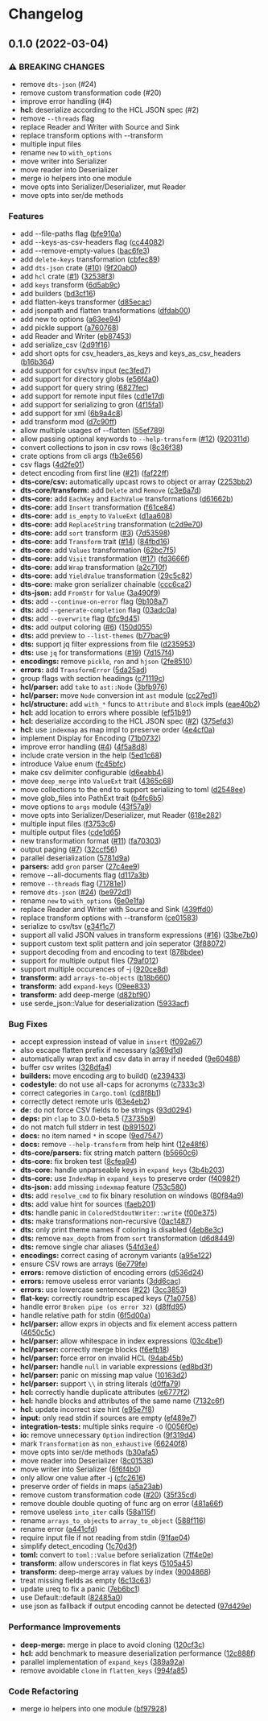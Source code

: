 # Changelog

## 0.1.0 (2022-03-04)


### ⚠ BREAKING CHANGES

* remove `dts-json` (#24)
* remove custom transformation code (#20)
* improve error handling (#4)
* **hcl:** deserialize according to the HCL JSON spec (#2)
* remove `--threads` flag
* replace Reader and Writer with Source and Sink
* replace transform options with --transform
* multiple input files
* rename `new` to `with_options`
* move writer into Serializer
* move reader into Deserializer
* merge io helpers into one module
* move opts into Serializer/Deserializer, mut Reader
* move opts into ser/de methods

### Features

* add --file-paths flag ([bfe910a](https://github.com/martinohmann/dts/commit/bfe910af9079bfd40447a3fb1981c89f7211dd89))
* add --keys-as-csv-headers flag ([cc44082](https://github.com/martinohmann/dts/commit/cc44082503a7137de4ada94dd849f11980ff73a4))
* add --remove-empty-values ([bac6fe3](https://github.com/martinohmann/dts/commit/bac6fe384ee0fb069197d073aea213b0841cb589))
* add `delete-keys` transformation ([cbfec89](https://github.com/martinohmann/dts/commit/cbfec89a4ca450a9740232ebbecf7234928eacac))
* add `dts-json` crate ([#10](https://github.com/martinohmann/dts/issues/10)) ([9f20ab0](https://github.com/martinohmann/dts/commit/9f20ab0521839d78cfd37b92b15902029b6ddb70))
* add `hcl` crate ([#1](https://github.com/martinohmann/dts/issues/1)) ([32538f3](https://github.com/martinohmann/dts/commit/32538f3a85ecd59c6401c0aa35eb632239c49d82))
* add `keys` transform ([6d5ab9c](https://github.com/martinohmann/dts/commit/6d5ab9c7da514dba1a1aa2308463122e8126447b))
* add builders ([bd3cf16](https://github.com/martinohmann/dts/commit/bd3cf1632e586a7be705fde57d6a270aaed54791))
* add flatten-keys transformer ([d85ecac](https://github.com/martinohmann/dts/commit/d85ecac47d34461b83887e68a1eb4e76537e85c7))
* add jsonpath and flatten transformations ([dfdab00](https://github.com/martinohmann/dts/commit/dfdab0027a3d787744bf19b22aadd30ae469f3ac))
* add new to options ([a63ee94](https://github.com/martinohmann/dts/commit/a63ee9436c4fa9c778c0dab6c9dabe43704dc2ee))
* add pickle support ([a760768](https://github.com/martinohmann/dts/commit/a76076899ab971b24c4d66d96dd4f09404644f0c))
* add Reader and Writer ([eb87453](https://github.com/martinohmann/dts/commit/eb87453b8753dd4ae6ea29f1c6570588558fd19a))
* add serialize_csv ([2d91f16](https://github.com/martinohmann/dts/commit/2d91f166038efcddcc9021c86dd80250c20da114))
* add short opts for csv_headers_as_keys and keys_as_csv_headers ([b16b364](https://github.com/martinohmann/dts/commit/b16b364b63cd0d7d912ed668ad86a2e1796c098e))
* add support for csv/tsv input ([ec3fed7](https://github.com/martinohmann/dts/commit/ec3fed73f34bd6a9c221e2c3fbcd280597d5ac00))
* add support for directory globs ([e56f4a0](https://github.com/martinohmann/dts/commit/e56f4a009e936079bf92a80938e22f682da98786))
* add support for query string ([6827fec](https://github.com/martinohmann/dts/commit/6827fecd5ad1861c1365c9303f9d1b6ac6c3bf98))
* add support for remote input files ([cd1e17d](https://github.com/martinohmann/dts/commit/cd1e17d221d12c62bdc5127215cff3a47bc8da4d))
* add support for serializing to gron ([4f15fa1](https://github.com/martinohmann/dts/commit/4f15fa1796e4557e13d023c339d397aba2ab0ee8))
* add support for xml ([6b9a4c8](https://github.com/martinohmann/dts/commit/6b9a4c898c9f7b10f23d8f02046c7e2a9c2b3669))
* add transform mod ([d7c90ff](https://github.com/martinohmann/dts/commit/d7c90ff8993803dd814db25fd03f40c90cfc0da4))
* allow multiple usages of --flatten ([55ef789](https://github.com/martinohmann/dts/commit/55ef7893636c4353a7fb8abcdd3e310a340a3c47))
* allow passing optional keywords to `--help-transform` ([#12](https://github.com/martinohmann/dts/issues/12)) ([920311d](https://github.com/martinohmann/dts/commit/920311db65fdf8fcb676b51a2719a6ab7ef7ec04))
* convert collections to json in csv rows ([8c36f38](https://github.com/martinohmann/dts/commit/8c36f38910a72644f9af958361890783605ac894))
* crate options from cli args ([fb3e656](https://github.com/martinohmann/dts/commit/fb3e656dab26bdbc624aad97e2a50e33e910f413))
* csv flags ([4d2fe01](https://github.com/martinohmann/dts/commit/4d2fe0105daaa581efb9179d069b2fc1f745c86a))
* detect encoding from first line ([#21](https://github.com/martinohmann/dts/issues/21)) ([faf22ff](https://github.com/martinohmann/dts/commit/faf22ffc21ef79e961b2f4fa7023f379bf15ed38))
* **dts-core/csv:** automatically upcast rows to object or array ([2253bb2](https://github.com/martinohmann/dts/commit/2253bb257a90c9473e5df831a2377e40c9492d20))
* **dts-core/transform:** add `Delete` and `Remove` ([c3e6a7d](https://github.com/martinohmann/dts/commit/c3e6a7d2442b4e45117431f623564186f35b9305))
* **dts-core:** add `EachKey` and `EachValue` transformations ([d61662b](https://github.com/martinohmann/dts/commit/d61662bb7b2fc66c3bdee9562335e70ddc0bd360))
* **dts-core:** add `Insert` transformation ([f61ce84](https://github.com/martinohmann/dts/commit/f61ce848c63f53db1a52c09f1c2dab93405e27f4))
* **dts-core:** add `is_empty` to `ValueExt` ([d1aa608](https://github.com/martinohmann/dts/commit/d1aa6082fe65dafd537842f2c1bbb86af202c5d3))
* **dts-core:** add `ReplaceString` transformation ([c2d9e70](https://github.com/martinohmann/dts/commit/c2d9e70a5a6173e3cc4ce1cfa0618243b16bfb83))
* **dts-core:** add `sort` transform ([#3](https://github.com/martinohmann/dts/issues/3)) ([7d53598](https://github.com/martinohmann/dts/commit/7d53598bd59768e23c99a57fd6dfb1c68e63b37e))
* **dts-core:** add `Transform` trait ([#14](https://github.com/martinohmann/dts/issues/14)) ([84fbd16](https://github.com/martinohmann/dts/commit/84fbd1681bbf93e1a3426190c45cb5437d923483))
* **dts-core:** add `Values` transformation ([62bc7f5](https://github.com/martinohmann/dts/commit/62bc7f59a3f502baa3bd08499da1ac086804771e))
* **dts-core:** add `Visit` transformation ([#17](https://github.com/martinohmann/dts/issues/17)) ([fd3666f](https://github.com/martinohmann/dts/commit/fd3666fc146b057de0baa66d8362f6950780b907))
* **dts-core:** add `Wrap` transformation ([a2c710f](https://github.com/martinohmann/dts/commit/a2c710fa7703d58a0a201c5cb70b3e5b3c84719a))
* **dts-core:** add `YieldValue` transformation ([29c5c82](https://github.com/martinohmann/dts/commit/29c5c8219670e8926ef78ae4f8840265e2d42e46))
* **dts-core:** make gron serializer chainable ([ccc6ca2](https://github.com/martinohmann/dts/commit/ccc6ca24742e674d8ea9fb320748e5a260be7329))
* **dts-json:** add `FromStr` for `Value` ([3a490f9](https://github.com/martinohmann/dts/commit/3a490f95d85c6cff74cc6767fbb292286b9b1f19))
* **dts:** add `--continue-on-error` flag ([9b108a7](https://github.com/martinohmann/dts/commit/9b108a7abbe0b31354282f44c3ddc9f695f1b509))
* **dts:** add `--generate-completion` flag ([03adc0a](https://github.com/martinohmann/dts/commit/03adc0a5e46418981fd49a3bc437e90c8da6482b))
* **dts:** add `--overwrite` flag ([bfc9d45](https://github.com/martinohmann/dts/commit/bfc9d454c5c2a19961145aeae5436a03d3532707))
* **dts:** add output coloring ([#6](https://github.com/martinohmann/dts/issues/6)) ([150d055](https://github.com/martinohmann/dts/commit/150d05535355885f0140003760f956f58dac8a10))
* **dts:** add preview to `--list-themes` ([b77bac9](https://github.com/martinohmann/dts/commit/b77bac9fac097b37811c721d65e1a29d27fe83ee))
* **dts:** support jq filter expressions from file ([d235953](https://github.com/martinohmann/dts/commit/d235953fc07a29678e00554a7c3554d56f5a98ed))
* **dts:** use `jq` for transformations ([#19](https://github.com/martinohmann/dts/issues/19)) ([7d157f4](https://github.com/martinohmann/dts/commit/7d157f497662fea7c59936feda369ca15067efb2))
* **encodings:** remove `pickle`, `ron` and `hjson` ([2fe8510](https://github.com/martinohmann/dts/commit/2fe851004461b72c59c41a2779765fac3ce1a44a))
* **errors:** add `TransformError` ([5da25ad](https://github.com/martinohmann/dts/commit/5da25ad04098c5d17a3651fbb6ea77976e590383))
* group flags with section headings ([c71119c](https://github.com/martinohmann/dts/commit/c71119c99f7cefdd29548ce1ac88e87dcdba11a3))
* **hcl/parser:** add `take` to `ast::Node` ([3bfb976](https://github.com/martinohmann/dts/commit/3bfb97649014badaf4a81b113c2815cb9ca8f446))
* **hcl/parser:** move `Node` conversion int `ast` module ([cc27ed1](https://github.com/martinohmann/dts/commit/cc27ed15f094c754622935362ccf69e848f25c74))
* **hcl/structure:** add `with_*` funcs to `Attribute` and `Block` impls ([eae40b2](https://github.com/martinohmann/dts/commit/eae40b2600b6330c5d3a9c0f864662581e291ac2))
* **hcl:** add location to errors where possible ([ef51b91](https://github.com/martinohmann/dts/commit/ef51b91218d58d5f7c545242bfe561cf308ff8ee))
* **hcl:** deserialize according to the HCL JSON spec ([#2](https://github.com/martinohmann/dts/issues/2)) ([375efd3](https://github.com/martinohmann/dts/commit/375efd32c50e11a4519f2b7dd645debf4251514b))
* **hcl:** use `indexmap` as map impl to preserve order ([4e4cf0a](https://github.com/martinohmann/dts/commit/4e4cf0ae1d63669280c89106f647cadb08d759e0))
* implement Display for Encoding ([71b0732](https://github.com/martinohmann/dts/commit/71b07329c008bf18cd7a5e1e3464a69bd451bc40))
* improve error handling ([#4](https://github.com/martinohmann/dts/issues/4)) ([4f5a8d8](https://github.com/martinohmann/dts/commit/4f5a8d86995d4cbc5e8401acda75d6e1586afc31))
* include crate version in the help ([5ed1c68](https://github.com/martinohmann/dts/commit/5ed1c68eca5e96500e076e55c4b4dc5c7b5e7520))
* introduce Value enum ([fc45bfc](https://github.com/martinohmann/dts/commit/fc45bfcea673346d9465bbf6c3923fae7e7105e6))
* make csv delimiter configurable ([d6eabb4](https://github.com/martinohmann/dts/commit/d6eabb40a34a9aee8bad155c35fcf339e367b9e1))
* move `deep_merge` into `ValueExt` trait ([4365c68](https://github.com/martinohmann/dts/commit/4365c68d1bf9f2c5f19edb239c89edc734684dc2))
* move collections to the end to support serializing to toml ([d2548ee](https://github.com/martinohmann/dts/commit/d2548eee9b3fded3aec62414511c5a9eee52ebd0))
* move glob_files into PathExt trait ([b4fc6b5](https://github.com/martinohmann/dts/commit/b4fc6b5f312858b05ee0b45c9fcfce474ea8215b))
* move options to `args` module ([43f57a9](https://github.com/martinohmann/dts/commit/43f57a9986b616926efa2fe75a49a7adffde291c))
* move opts into Serializer/Deserializer, mut Reader ([618e282](https://github.com/martinohmann/dts/commit/618e2826092e0ee871a42637c1656b17571518a8))
* multiple input files ([f3753c6](https://github.com/martinohmann/dts/commit/f3753c6715fe5476e2887bb7229f150b201d7118))
* multiple output files ([cde1d65](https://github.com/martinohmann/dts/commit/cde1d656f1e53391c7141e4be701bd7a153b1e65))
* new transformation format ([#11](https://github.com/martinohmann/dts/issues/11)) ([fa70303](https://github.com/martinohmann/dts/commit/fa70303cb34847835a9815c89e44cb2f853630c2))
* output paging ([#7](https://github.com/martinohmann/dts/issues/7)) ([32ccf56](https://github.com/martinohmann/dts/commit/32ccf565e9080f26e24c1a5a788b3d3efad943a0))
* parallel deserialization ([5781d9a](https://github.com/martinohmann/dts/commit/5781d9adc44f2d4b2108b385ffefc6fb1e0d153c))
* **parsers:** add `gron` parser ([27c4ee9](https://github.com/martinohmann/dts/commit/27c4ee9545bf2e41e91e9e50a0b8bbe08844484d))
* remove --all-documents flag ([d117a3b](https://github.com/martinohmann/dts/commit/d117a3b6b79b2e67f62654116622b110259999d8))
* remove `--threads` flag ([71781e1](https://github.com/martinohmann/dts/commit/71781e1e98eaed4e882a6f437b3ee120bd891ed7))
* remove `dts-json` ([#24](https://github.com/martinohmann/dts/issues/24)) ([be972d1](https://github.com/martinohmann/dts/commit/be972d1c351bab2054f87abc78473de15ba74ffc))
* rename `new` to `with_options` ([6e0e1fa](https://github.com/martinohmann/dts/commit/6e0e1fa6c1481637abee603e94d3c53d830309bb))
* replace Reader and Writer with Source and Sink ([439ffd0](https://github.com/martinohmann/dts/commit/439ffd0c51e3a45d39e00751f6cc2062d3fd04ca))
* replace transform options with --transform ([ce01583](https://github.com/martinohmann/dts/commit/ce01583f01d8348b5bbb797ff937a004e5250f1e))
* serialize to csv/tsv ([e34f1c7](https://github.com/martinohmann/dts/commit/e34f1c7f321c9b29823fef631610369b51d3f7b2))
* support all valid JSON values in transform expressions ([#16](https://github.com/martinohmann/dts/issues/16)) ([33be7b0](https://github.com/martinohmann/dts/commit/33be7b09b76a86751fa8d0b2191d59abb7a92456))
* support custom text split pattern and join seperator ([3f88072](https://github.com/martinohmann/dts/commit/3f88072e3340ff1b46a622aa0688b8e401b1e8b1))
* support decoding from and encoding to text ([878bdee](https://github.com/martinohmann/dts/commit/878bdee0bfd60d15c677192dd9fe210952e2cb20))
* support for multiple output files ([79af012](https://github.com/martinohmann/dts/commit/79af012c5e4c9f2d6dbfe25bc0fd24a0ec32d3b5))
* support multiple occurences of -j ([920ce8d](https://github.com/martinohmann/dts/commit/920ce8d49f5e8411eeb7c530b4ecfd654269596f))
* **transform:** add `arrays-to-objects` ([b18b660](https://github.com/martinohmann/dts/commit/b18b6603edfc957578cc792623393ebe472016b7))
* **transform:** add `expand-keys` ([09ee833](https://github.com/martinohmann/dts/commit/09ee8333f9307a0f6645f611530a036581856191))
* **transform:** add deep-merge ([d82bf90](https://github.com/martinohmann/dts/commit/d82bf9096a4cab5ddd04e1c899596dd511ef98da))
* use serde_json::Value for deserialization ([5933acf](https://github.com/martinohmann/dts/commit/5933acf309b3b06aef0dd721f279b002b63b7ed9))


### Bug Fixes

* accept expression instead of value in `insert` ([f092a67](https://github.com/martinohmann/dts/commit/f092a67535c08c5a023d253c7aadf351b258e456))
* also escape flatten prefix if necessary ([a369d1d](https://github.com/martinohmann/dts/commit/a369d1d95664fcdbab44f647aa0b801793ff99ca))
* automatically wrap text and csv data in array if needed ([9e60488](https://github.com/martinohmann/dts/commit/9e60488ac66ad999bde1820767900e5b0a980db7))
* buffer csv writes ([328dfa4](https://github.com/martinohmann/dts/commit/328dfa49a45574d4a3be3ab645675c18ab805ea4))
* **builders:** move encoding arg to build() ([e239433](https://github.com/martinohmann/dts/commit/e23943327cef863a00b7491151e3cfa61857b2a8))
* **codestyle:** do not use all-caps for acronyms ([c7333c3](https://github.com/martinohmann/dts/commit/c7333c32de563114e780aeceb887a8a88a8eb5fd))
* correct categories in `Cargo.toml` ([cd8f8b1](https://github.com/martinohmann/dts/commit/cd8f8b1821f91a0a63b1b7f0b33864708f224048))
* correctly detect remote urls ([63e4eb2](https://github.com/martinohmann/dts/commit/63e4eb2239f00b0306949f906116f329d4b52f77))
* **de:** do not force CSV fields to be strings ([93d0294](https://github.com/martinohmann/dts/commit/93d0294369409a8bf036210505c60df36d70b8fd))
* **deps:** pin `clap` to 3.0.0-beta.5 ([73735b9](https://github.com/martinohmann/dts/commit/73735b9a1c94d0d5fa502114cc1a0e496ac1ea2f))
* do not match full stderr in test ([b891502](https://github.com/martinohmann/dts/commit/b8915026a3ce5267f86835e67765076270ff3c9b))
* **docs:** no item named `*` in scope ([9ed7547](https://github.com/martinohmann/dts/commit/9ed754753ef410dbcf9d94158f45121743c8ee0a))
* **docs:** remove `--help-transform` from help hint ([12e48f6](https://github.com/martinohmann/dts/commit/12e48f6a31ee77d657c0fbba153cbe57b3a65ae6))
* **dts-core/parsers:** fix string match pattern ([b5660c6](https://github.com/martinohmann/dts/commit/b5660c6df61b9717013cc7818040ac4df1a16d71))
* **dts-core:** fix broken test ([8cfea94](https://github.com/martinohmann/dts/commit/8cfea9424cb6d9c93e76cb562f990fe43fceb8ee))
* **dts-core:** handle unparseable keys in `expand_keys` ([3b4b203](https://github.com/martinohmann/dts/commit/3b4b203cd2d8f73c48f490a1ed4433a4d6fc6669))
* **dts-core:** use `IndexMap` in `expand_keys` to preserve order ([f40982f](https://github.com/martinohmann/dts/commit/f40982f73fc239abba93227393568392b381d5c0))
* **dts-json:** add missing `indexmap` feature ([753c580](https://github.com/martinohmann/dts/commit/753c580c985366edf3268c1afc88028ce4a3f9ba))
* **dts:** add `resolve_cmd` to fix binary resolution on windows ([80f84a9](https://github.com/martinohmann/dts/commit/80f84a97e528c51e8f19b3f6b42987a0be5567cb))
* **dts:** add value hint for sources ([faeb201](https://github.com/martinohmann/dts/commit/faeb2013f6838408a243c6f9ec174c5df2b9c74f))
* **dts:** handle panic in `ColoredStdoutWriter::write` ([f00e375](https://github.com/martinohmann/dts/commit/f00e37583f7e7759a9cfe241127f8901b86631f8))
* **dts:** make transformations non-recursive ([0ac1487](https://github.com/martinohmann/dts/commit/0ac1487d6f48a7ca7a9edc666af2dc98891f9ba9))
* **dts:** only print theme names if coloring is disabled ([4eb8e3c](https://github.com/martinohmann/dts/commit/4eb8e3c3e255f83f14378bc90071e577a42171c7))
* **dts:** remove `max_depth` from from `sort` transformation ([d6d8449](https://github.com/martinohmann/dts/commit/d6d844991771d9319cdbb3240526236e49cd6aac))
* **dts:** remove single char aliases ([54fd3e4](https://github.com/martinohmann/dts/commit/54fd3e402f149b1811ada82b6b9e9871c0cd08a5))
* **encodings:** correct casing of acronym variants ([a95e122](https://github.com/martinohmann/dts/commit/a95e1220a6dac0fd102c9995443f79228d49de36))
* ensure CSV rows are arrays ([6e779fe](https://github.com/martinohmann/dts/commit/6e779fefe20c06ec634da1c7fdd3d2429a9fdad7))
* **errors:** remove distiction of encoding errors ([d536d24](https://github.com/martinohmann/dts/commit/d536d248306dc605c9709ff60def0147790d07a1))
* **errors:** remove useless error variants ([3dd6cac](https://github.com/martinohmann/dts/commit/3dd6cacd268ff5cdfb8562620285e9d9e3be4f34))
* **errors:** use lowercase sentences ([#22](https://github.com/martinohmann/dts/issues/22)) ([3cc3853](https://github.com/martinohmann/dts/commit/3cc3853e5b7df666c0deeecc92d95aac91e02967))
* **flat-key:** correctly roundtrip escaped keys ([71a0758](https://github.com/martinohmann/dts/commit/71a075801b3a950ec1de31ad6d96b4f3fee321c0))
* handle error `Broken pipe (os error 32)` ([d8ffd95](https://github.com/martinohmann/dts/commit/d8ffd95cad7f19decb773a5dae5e9fc8fcc7ff22))
* handle relative path for stdin ([6f5d00a](https://github.com/martinohmann/dts/commit/6f5d00a5b1573aaa809b58791da81969bb1a31e8))
* **hcl/parser:** allow exprs in objects and fix element access pattern ([4650c5c](https://github.com/martinohmann/dts/commit/4650c5c32b5725baeacf6964439acdab4a0953c8))
* **hcl/parser:** allow whitespace in index expressions ([03c4be1](https://github.com/martinohmann/dts/commit/03c4be199be685b1dcee440c75d54a7054e256e3))
* **hcl/parser:** correctly merge blocks ([f6efb18](https://github.com/martinohmann/dts/commit/f6efb1813c166bc442f20b1464239d5d0350f035))
* **hcl/parser:** force error on invalid HCL ([94ab45b](https://github.com/martinohmann/dts/commit/94ab45badbc614964a270141eeaf0ba4307c3516))
* **hcl/parser:** handle `null` in variable expressions ([ed8bd3f](https://github.com/martinohmann/dts/commit/ed8bd3f1a620cf0a84afedb99593277654191571))
* **hcl/parser:** panic on missing map value ([10163d2](https://github.com/martinohmann/dts/commit/10163d2dca270b7a0fb8fcf6ff5dd1a0953fafa8))
* **hcl/parser:** support `\\` in string literals ([d0ffa79](https://github.com/martinohmann/dts/commit/d0ffa79dfca344429a0f80fa73a3a6d0db398273))
* **hcl:** correctly handle duplicate attributes ([e6777f2](https://github.com/martinohmann/dts/commit/e6777f2abf34f7a512d6d4e2c79ef5aa9af86a8f))
* **hcl:** handle blocks and attributes of the same name ([7132c6f](https://github.com/martinohmann/dts/commit/7132c6f098b6b55bc3e090b5b190c4fac49dc05a))
* **hcl:** update incorrect size hint ([e95e7f8](https://github.com/martinohmann/dts/commit/e95e7f86d5061e220a620f9f864b324e364bd228))
* **input:** only read stdin if sources are empty ([ef489e7](https://github.com/martinohmann/dts/commit/ef489e7551480fa22a902df013955325f0a9064d))
* **integration-tests:** multiple sinks require `-O` ([0056f0e](https://github.com/martinohmann/dts/commit/0056f0eaf71632800ebcb8db8fc1ef44c7b3d806))
* **io:** remove unnecessary `Option` indirection ([9f319d4](https://github.com/martinohmann/dts/commit/9f319d4ab517ecb44dc5c6c74eee886ce6e4d956))
* mark `Transformation` as `non_exhaustive` ([66240f8](https://github.com/martinohmann/dts/commit/66240f8f40091ae6ab9d19954d5c752727ba4ddd))
* move opts into ser/de methods ([b30afa5](https://github.com/martinohmann/dts/commit/b30afa5453020f297f5957b6e0784c0c7a1a3817))
* move reader into Deserializer ([8c01538](https://github.com/martinohmann/dts/commit/8c015382c5d97b8ccb9bf0c7fe4fcf0a02304987))
* move writer into Serializer ([6f6f4b0](https://github.com/martinohmann/dts/commit/6f6f4b063eee0e1af7775573f7e70972ca629e3a))
* only allow one value after -j ([cfc2616](https://github.com/martinohmann/dts/commit/cfc2616bd74099b57922c2224792918c7e783208))
* preserve order of fields in maps ([a5a23ab](https://github.com/martinohmann/dts/commit/a5a23abfb29a551f722dd8c8999ec9aada814338))
* remove custom transformation code ([#20](https://github.com/martinohmann/dts/issues/20)) ([35f35cd](https://github.com/martinohmann/dts/commit/35f35cdaadec4bd6fc876d1d5103617d9cd40d24))
* remove double double quoting of func arg on error ([481a66f](https://github.com/martinohmann/dts/commit/481a66fad77ef246ead68886ff57dbb68d45d9c8))
* remove useless `into_iter` calls ([58a115f](https://github.com/martinohmann/dts/commit/58a115f63befc1fe594b2c25c46f34bed5e6c53e))
* rename `arrays_to_objects` to `array_to_object` ([588f116](https://github.com/martinohmann/dts/commit/588f116c8f70c05878bed9a7c49543df9c4c5c69))
* rename error ([a441cfd](https://github.com/martinohmann/dts/commit/a441cfdf0190b0c2e642f2a3921a37efa22b30f2))
* require input file if not reading from stdin ([91fae04](https://github.com/martinohmann/dts/commit/91fae04474ed809a71608852820d4c16146cbb80))
* simplify detect_encoding ([1c70d3f](https://github.com/martinohmann/dts/commit/1c70d3fd70428132e178d0de4c2c65e87ca26cad))
* **toml:** convert to `toml::Value` before serialization ([7ff4e0e](https://github.com/martinohmann/dts/commit/7ff4e0e9b85086e61db0634909ca3ef185aac6ed))
* **transform:** allow underscores in flat keys ([5105a45](https://github.com/martinohmann/dts/commit/5105a455e4e2725404c5f0f8f7ff407866b93353))
* **transform:** deep-merge array values by index ([9004868](https://github.com/martinohmann/dts/commit/900486846baa230c926c8fc25801a52de283a2e4))
* treat missing fields as empty ([6c13c63](https://github.com/martinohmann/dts/commit/6c13c63027f63fe58b1b39cb80d75bd3a0d5727f))
* update ureq to fix a panic ([7eb6bc1](https://github.com/martinohmann/dts/commit/7eb6bc1123c4a59277157fb3c71a9a34ab08e68e))
* use Default::default ([82485a0](https://github.com/martinohmann/dts/commit/82485a095da6b3209415c4ef3a08a831b4ca4f85))
* use json as fallback if output encoding cannot be detected ([97d429e](https://github.com/martinohmann/dts/commit/97d429eaa810bccf5dee97ad3930c746006dbe50))


### Performance Improvements

* **deep-merge:** merge in place to avoid cloning ([120cf3c](https://github.com/martinohmann/dts/commit/120cf3c1bfb275dfe7209f467561a27c203056f1))
* **hcl:** add benchmark to measure deserialization performance ([12c888f](https://github.com/martinohmann/dts/commit/12c888f9b295a717f88e6d76db0c0bdb8c8a5214))
* parallel implementation of `expand_keys` ([389a92a](https://github.com/martinohmann/dts/commit/389a92a43c722e77720785bfdc3875ba234f579e))
* remove avoidable `clone` in `flatten_keys` ([994fa85](https://github.com/martinohmann/dts/commit/994fa8563cb6169f8983122a21e35f8675ba8805))


### Code Refactoring

* merge io helpers into one module ([bf97928](https://github.com/martinohmann/dts/commit/bf97928213121caa7dcaf65289e1a89678a84d49))
